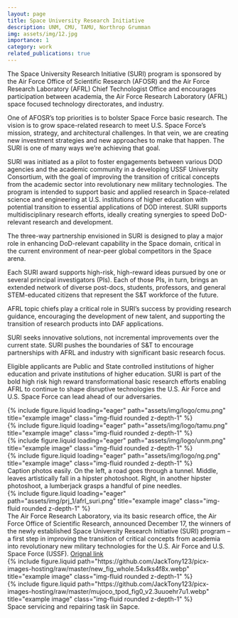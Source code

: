 ```yaml
---
layout: page
title: Space University Research Initiative
description: UNM, CMU, TAMU, Northrop Grumman
img: assets/img/12.jpg
importance: 1
category: work
related_publications: true
---
```


The Space University Research Initiative (SURI) program is sponsored by the Air Force Office of Scientific Research (AFOSR) and the Air Force Research Laboratory (AFRL) Chief Technologist Office and encourages participation between academia, the Air Force Research Laboratory (AFRL) space focused technology directorates, and industry.

One of AFOSR’s top priorities is to bolster Space Force basic research. The vision is to grow space-related research to meet U.S. Space Force’s mission, strategy, and architectural challenges. In that vein, we are creating new investment strategies and new approaches to make that happen. The SURI is one of many ways we’re achieving that goal.

SURI was initiated as a pilot to foster engagements between various DOD agencies and the academic community in a developing USSF University Consortium, with the goal of improving the transition of critical concepts from the academic sector into revolutionary new military technologies. The program is intended to support basic and applied research in Space-related science and engineering at U.S. institutions of higher education with potential transition to essential applications of DOD interest. SURI supports multidisciplinary research efforts, ideally creating synergies to speed DoD-relevant research and development.

The three-way partnership envisioned in SURI is designed to play a major role in enhancing DoD-relevant capability in the Space domain, critical in the current environment of near-peer global competitors in the Space arena.

Each SURI award supports high-risk, high-reward ideas pursued by one or several principal investigators (PIs). Each of those PIs, in turn, brings an extended network of diverse post-docs, students, professors, and general STEM-educated citizens that represent the S&T workforce of the future.

AFRL topic chiefs play a critical role in SURI’s success by providing research guidance, encouraging the development of new talent, and supporting the transition of research products into DAF applications.

SURI seeks innovative solutions, not incremental improvements over the current state. SURI pushes the boundaries of S&T to encourage partnerships with AFRL and industry with significant basic research focus.

Eligible applicants are Public and State controlled institutions of higher education and private institutions of higher education.
SURI is part of the bold high risk high reward transformational basic research efforts enabling AFRL to continue to shape disruptive technologies the U.S. Air Force and U.S. Space Force can lead ahead of our adversaries.

<div class="row">
     <div class="col-sm mt-3 mt-md-0">
        {% include figure.liquid loading="eager" path="assets/img/logo/cmu.png" title="example image" class="img-fluid rounded z-depth-1" %}
    </div>
    <div class="col-sm mt-3 mt-md-0">
        {% include figure.liquid loading="eager" path="assets/img/logo/tamu.png" title="example image" class="img-fluid rounded z-depth-1" %}
    </div>
    <div class="col-sm mt-3 mt-md-0">
        {% include figure.liquid loading="eager" path="assets/img/logo/unm.png" title="example image" class="img-fluid rounded z-depth-1" %}
    </div>
    <div class="col-sm mt-3 mt-md-0">
        {% include figure.liquid loading="eager" path="assets/img/logo/ng.png" title="example image" class="img-fluid rounded z-depth-1" %}
    </div>
</div>
<div class="caption">
    Caption photos easily. On the left, a road goes through a tunnel. Middle, leaves artistically fall in a hipster photoshoot. Right, in another hipster photoshoot, a lumberjack grasps a handful of pine needles.
</div>
<div class="row">
    <div class="col-sm mt-3 mt-md-0">
        {% include figure.liquid loading="eager" path="assets/img/prj_1/afrl_suri.png" title="example image" class="img-fluid rounded z-depth-1" %}
    </div>
</div>
<div class="caption">
    The Air Force Research Laboratory, via its basic research office, the Air Force Office of Scientific Research, announced December 17, the winners of the newly established Space University Research Initiative (SURI) program – a first step in improving the transition of critical concepts from academia into revolutionary new military technologies for the U.S. Air Force and U.S. Space Force (USSF). <a href= 'https://afresearchlab.com/technology/space-university-research-initiative/' class='headernavlink'>
Orignal link</a>
</div>



<div class="row justify-content-sm-center">
    <div class="col-sm-6 mt-3 mt-md-0">
        {% include figure.liquid path="https://github.com/JackTony123/picx-images-hosting/raw/master/new_fig_whole.54xlks4f8x.webp" title="example image" class="img-fluid rounded z-depth-1" %}
    </div>
    <div class="col-sm-6 mt-3 mt-md-0">
        {% include figure.liquid path="https://github.com/JackTony123/picx-images-hosting/raw/master/mujoco_tpod_fig0_v2.3uuoehr7u1.webp" title="example image" class="img-fluid rounded z-depth-1" %}
    </div>
</div>
<div class="caption">
    Space servicing and repairing task iin Sapce.
</div>

